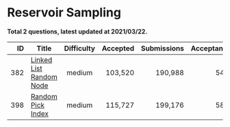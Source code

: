 # Reservoir Sampling

**Total 2 questions, latest updated at 2021/03/22.**

|ID |                                     Title                                      |Difficulty|Accepted|Submissions|Acceptance|
|--:|--------------------------------------------------------------------------------|:--------:|-------:|----------:|---------:|
|382|[Linked List Random Node](https://leetcode.com/problems/linked-list-random-node)|  medium  | 103,520|    190,988|       54%|
|398|[Random Pick Index](https://leetcode.com/problems/random-pick-index)            |  medium  | 115,727|    199,176|       58%|


